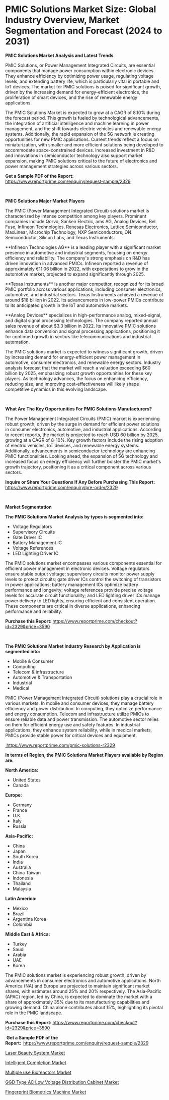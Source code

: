<p><h1>PMIC Solutions Market Size: Global Industry Overview, Market Segmentation and Forecast (2024 to 2031)</h1></p><p><strong>PMIC Solutions Market Analysis and Latest Trends</strong></p>
<p><p>PMIC Solutions, or Power Management Integrated Circuits, are essential components that manage power consumption within electronic devices. They enhance efficiency by optimizing power usage, regulating voltage levels, and extending battery life, which is particularly vital in portable and IoT devices. The market for PMIC solutions is poised for significant growth, driven by the increasing demand for energy-efficient electronics, the proliferation of smart devices, and the rise of renewable energy applications.</p><p>The PMIC Solutions Market is expected to grow at a CAGR of 8.10% during the forecast period. This growth is fueled by technological advancements, the integration of artificial intelligence and machine learning in power management, and the shift towards electric vehicles and renewable energy systems. Additionally, the rapid expansion of the 5G network is creating opportunities for new PMIC applications. Current trends reflect a focus on miniaturization, with smaller and more efficient solutions being developed to accommodate space-constrained devices. Increased investment in R&D and innovations in semiconductor technology also support market expansion, making PMIC solutions critical to the future of electronics and power management strategies across various sectors.</p></p>
<p><strong>Get a Sample PDF of the Report:&nbsp;</strong> <a href="https://www.reportprime.com/enquiry/request-sample/2329">https://www.reportprime.com/enquiry/request-sample/2329</a></p>
<p>&nbsp;</p>
<p><strong>PMIC Solutions Major Market Players</strong></p>
<p><p>The PMIC (Power Management Integrated Circuit) solutions market is characterized by intense competition among key players. Prominent companies include Qorvo, Sanken Electric, ams AG, Analog Devices, Bel Fuse, Infineon Technologies, Renesas Electronics, Lattice Semiconductor, MaxLinear, Microchip Technology, NXP Semiconductors, ON Semiconductor, Silicon Labs, and Texas Instruments. </p><p>**Infineon Technologies AG** is a leading player with a significant market presence in automotive and industrial segments, focusing on energy efficiency and reliability. The company's strong emphasis on R&D has driven innovation in advanced PMICs. Infineon reported a revenue of approximately €11.06 billion in 2022, with expectations to grow in the automotive market, projected to expand significantly through 2025.</p><p>**Texas Instruments** is another major competitor, recognized for its broad PMIC portfolio across various applications, including consumer electronics, automotive, and industrial sectors. Texas Instruments achieved a revenue of around $18 billion in 2022. Its advancements in low-power PMICs contribute to its anticipated growth in the IoT and automotive markets.</p><p>**Analog Devices** specializes in high-performance analog, mixed-signal, and digital signal processing technologies. The company reported annual sales revenue of about $3.3 billion in 2022. Its innovative PMIC solutions enhance data conversion and signal processing applications, positioning it for continued growth in sectors like telecommunications and industrial automation.</p><p>The PMIC solutions market is expected to witness significant growth, driven by increasing demand for energy-efficient power management in automotive, consumer electronics, and renewable energy sectors. Industry analysts forecast that the market will reach a valuation exceeding $60 billion by 2025, emphasizing robust growth opportunities for these key players. As technology advances, the focus on enhancing efficiency, reducing size, and improving cost-effectiveness will likely shape competitive dynamics in this evolving landscape.</p></p>
<p>&nbsp;</p>
<p><strong>What Are The Key Opportunities For PMIC Solutions Manufacturers?</strong></p>
<p><p>The Power Management Integrated Circuits (PMIC) market is experiencing robust growth, driven by the surge in demand for efficient power solutions in consumer electronics, automotive, and industrial applications. According to recent reports, the market is projected to reach USD 60 billion by 2025, growing at a CAGR of 8-10%. Key growth factors include the rising adoption of electric vehicles, IoT devices, and renewable energy systems. Additionally, advancements in semiconductor technology are enhancing PMIC functionalities. Looking ahead, the expansion of 5G technology and increased focus on energy efficiency will further bolster the PMIC market's growth trajectory, positioning it as a critical component across various sectors.</p></p>
<p><strong>Inquire or Share Your Questions If Any Before Purchasing This Report:</strong> <a href="https://www.reportprime.com/enquiry/pre-order/2329">https://www.reportprime.com/enquiry/pre-order/2329</a></p>
<p>&nbsp;</p>
<p><strong>Market Segmentation</strong></p>
<p><strong>The PMIC Solutions Market Analysis by types is segmented into:</strong></p>
<p><ul><li>Voltage Regulators</li><li>Supervisory Circuits</li><li>Gate Driver IC</li><li>Battery Management IC</li><li>Voltage References</li><li>LED Lighting Driver IC</li></ul></p>
<p><p>The PMIC solutions market encompasses various components essential for efficient power management in electronic devices. Voltage regulators ensure stable output voltage; supervisory circuits monitor power supply levels to protect circuits; gate driver ICs control the switching of transistors in power applications; battery management ICs optimize battery performance and longevity; voltage references provide precise voltage levels for accurate circuit functionality; and LED lighting driver ICs manage power delivery to LED lights, ensuring efficient and consistent operation. These components are critical in diverse applications, enhancing performance and reliability.</p></p>
<p><strong>Purchase this Report:&nbsp;</strong><a href="https://www.reportprime.com/checkout?id=2329&price=3590">https://www.reportprime.com/checkout?id=2329&price=3590</a></p>
<p>&nbsp;</p>
<p><strong>The PMIC Solutions Market Industry Research by Application is segmented into:</strong></p>
<p><ul><li>Mobile & Consumer</li><li>Computing</li><li>Telecom & infrastructure</li><li>Automotive & Transportation</li><li>Industrial</li><li>Medical</li></ul></p>
<p><p>PMIC (Power Management Integrated Circuit) solutions play a crucial role in various markets. In mobile and consumer devices, they manage battery efficiency and power distribution. In computing, they optimize performance and energy consumption. Telecom and infrastructure utilize PMICs to ensure reliable data and power transmission. The automotive sector relies on them for efficient energy use and safety features. In industrial applications, they enhance system reliability, while in medical markets, PMICs provide stable power for critical devices and equipment.</p></p>
<p><a href="https://www.reportprime.com/pmic-solutions-r2329">&nbsp;https://www.reportprime.com/pmic-solutions-r2329</a></p>
<p><strong>In terms of Region, the PMIC Solutions Market Players available by Region are:</strong></p>
<p>
    <p> <strong> North America: </strong>
        <ul>
            <li>United States</li>
            <li>Canada</li>
        </ul>
        </p> 
    <p> <strong> Europe: </strong>
        <ul>
            <li>Germany</li>
            <li>France</li>
            <li>U.K.</li>
            <li>Italy</li>
            <li>Russia</li>
        </ul>
        </p> 
    <p> <strong> Asia-Pacific: </strong>
        <ul>
            <li>China</li>
            <li>Japan</li>
            <li>South Korea</li>
            <li>India</li>
            <li>Australia</li>
            <li>China Taiwan</li>
            <li>Indonesia</li>
            <li>Thailand</li>
            <li>Malaysia</li>
        </ul>
        </p> 
    <p> <strong> Latin America: </strong>
        <ul>
            <li>Mexico</li>
            <li>Brazil</li>
            <li>Argentina Korea</li>
            <li>Colombia</li>
        </ul>
        </p> 
    <p> <strong> Middle East & Africa: </strong>
        <ul>
            <li>Turkey</li>
            <li>Saudi</li>
            <li>Arabia</li>
            <li>UAE</li>
            <li>Korea</li>
        </ul>
    </p>
    </p>
<p><p>The PMIC solutions market is experiencing robust growth, driven by advancements in consumer electronics and automotive applications. North America (NA) and Europe are projected to maintain significant market shares, with estimates around 25% and 20% respectively. The Asia-Pacific (APAC) region, led by China, is expected to dominate the market with a share of approximately 35% due to its manufacturing capabilities and growing demand. China alone contributes about 15%, highlighting its pivotal role in the PMIC landscape.</p></p>
<p><strong>Purchase this Report: </strong><a href="https://www.reportprime.com/checkout?id=2329&price=3590">https://www.reportprime.com/checkout?id=2329&price=3590</a></p>
<p>&nbsp;<strong>Get a Sample PDF of the Report:&nbsp;&nbsp;</strong><a href="https://www.reportprime.com/enquiry/request-sample/2329">https://www.reportprime.com/enquiry/request-sample/2329</a></p>
<p><strong></strong></p>
<p><p><a href="https://medium.com/@nyahmertz1973/booming-laser-beauty-system-market-sector-market-analysis-and-growth-projections-till-2031-37da5e50f893">Laser Beauty System Market</a></p><p><a href="https://www.linkedin.com/pulse/intelligent-completion-market-emerging-trends-future-prospects-4u0tf?trackingId=FF78Ig6SRi6Fszb8He3azA%3D%3D">Intelligent Completion Market</a></p><p><a href="https://medium.com/@dhjdj3783/future-of-multiple-use-bioreactors-market-global-market-forecast-and-market-trends-2024-2031-a16f1ab2858b">Multiple use Bioreactors Market</a></p><p><a href="https://issuu.com/reportprime-2/docs/ggd-type-ac-low-voltage-distributio_9de27cfabaa385">GGD Type AC Low Voltage Distribution Cabinet Market</a></p><p><a href="https://www.linkedin.com/pulse/emerging-market-trends-regional-analysis-fingerprint-biometrics-exwlc?trackingId=co2uBuAzSRatYG0rhWfDzA%3D%3D">Fingerprint Biometrics Machine Market</a></p></p>